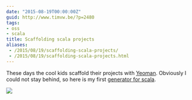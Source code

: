```yaml
---
date: "2015-08-19T00:00:00Z"
guid: http://www.timvw.be/?p=2480
tags:
- oss
- scala
title: Scaffolding scala projects
aliases:
 - /2015/08/19/scaffolding-scala-projects/
 - /2015/08/19/scaffolding-scala-projects.html
---
```

These days the cool kids scaffold their projects with [Yeoman](http://yeoman.io/). Obviously I could not stay behind, so here is my first [generator for scala](https://github.com/timvw/generator-scala).

![](https://camo.githubusercontent.com/2d553cce06333627904d8e33b61c91dfa7ae7bc4/687474703a2f2f692e696d6775722e636f6d2f4a4861416c424a2e706e67)</img>